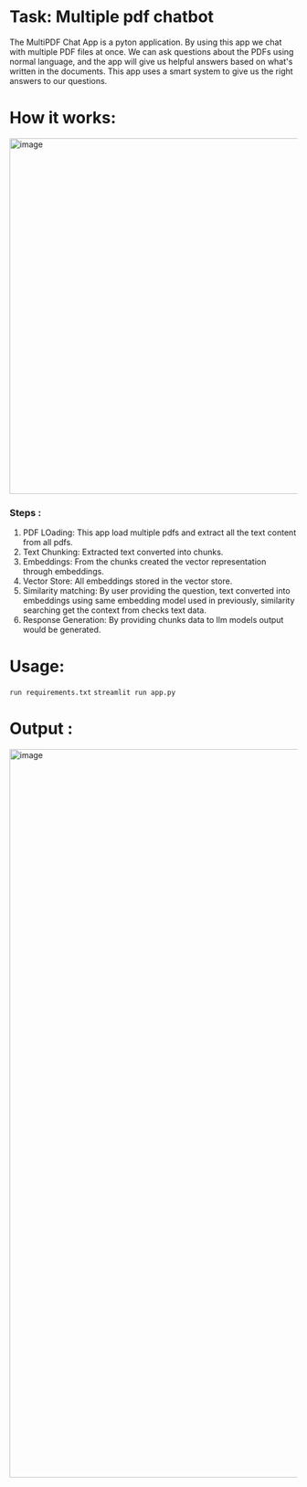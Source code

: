 # Task: Multiple pdf chatbot
The MultiPDF Chat App is a pyton application. By using this app we chat with multiple PDF files at once. We can ask questions about the PDFs using normal language, and the app will give us helpful answers based on what's written in the documents. This app uses a smart system to give us the right answers to our questions. 

# How it works:

<img width="623" alt="image" src="https://github.com/sunandhini96/multiple-pdf-chat/assets/63030539/3f532766-957b-4735-9a92-ea17fb4bfeb2">

### Steps : 
1. PDF LOading: This app load multiple pdfs and extract all the text content from all pdfs.
2. Text Chunking: Extracted text converted into chunks.
3. Embeddings: From the chunks created the vector representation through embeddings.
4. Vector Store: All embeddings stored in the vector store.
5. Similarity matching: By user providing the question, text converted into embeddings using same embedding model used in previously, similarity searching get the context from checks text data.
6. Response Generation: By providing chunks data to llm models output would be generated.

# Usage:
``` run requirements.txt ```
```streamlit run app.py```

# Output :
<img width="1276" alt="image" src="https://github.com/sunandhini96/multiple-pdf-chat/assets/63030539/06bada7b-ad0b-4beb-a9c3-e8a94fd4f16f">

   
